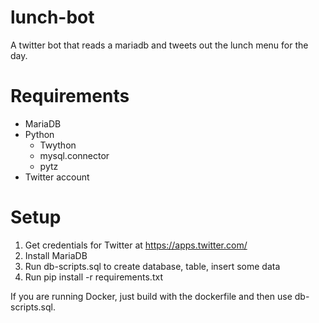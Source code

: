 # lunch-bot
A twitter bot that reads a mariadb and tweets out the lunch menu for the day.

# Requirements
- MariaDB
- Python
  - Twython
  - mysql.connector
  - pytz
- Twitter account

# Setup
1. Get credentials for Twitter at https://apps.twitter.com/
2. Install MariaDB
3. Run db-scripts.sql to create database, table, insert some data
4. Run pip install -r requirements.txt

If you are running Docker, just build with the dockerfile and then use db-scripts.sql.
